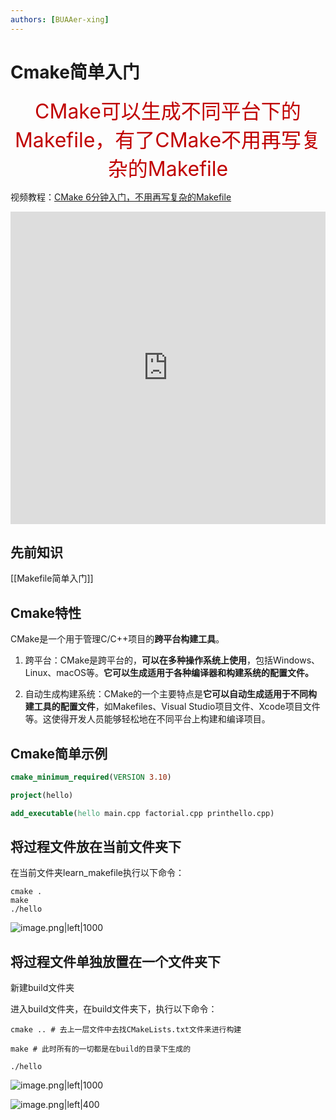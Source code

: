 ```yaml
---
authors: [BUAAer-xing]
---
```


# Cmake简单入门

<center><font color="#c00000" size='6'>CMake可以生成不同平台下的Makefile，有了CMake不用再写复杂的Makefile</font></center>

视频教程：[CMake 6分钟入门，不用再写复杂的Makefile](https://www.bilibili.com/video/BV1bg411p7oS)

<iframe src="https://player.bilibili.com/player.html?bvid=BV1bg411p7oS&autoplay=0" scrolling="no" frameborder="no" framespacing="0" allowfullscreen="true" autoplay="no" width='100%' height='500px'> </iframe>


## 先前知识

[[Makefile简单入门]]

## Cmake特性

CMake是一个用于管理C/C++项目的**跨平台构建工具**。

1. 跨平台：CMake是跨平台的，**可以在多种操作系统上使用**，包括Windows、Linux、macOS等。**它可以生成适用于各种编译器和构建系统的配置文件。**

2. 自动生成构建系统：CMake的一个主要特点是**它可以自动生成适用于不同构建工具的配置文件**，如Makefiles、Visual Studio项目文件、Xcode项目文件等。这使得开发人员能够轻松地在不同平台上构建和编译项目。

## Cmake简单示例

```cmake
cmake_minimum_required(VERSION 3.10)

project(hello)

add_executable(hello main.cpp factorial.cpp printhello.cpp)
```

## 将过程文件放在当前文件夹下

在当前文件夹learn_makefile执行以下命令：

```shell
cmake .
make
./hello
```

![image.png|left|1000](https://cdn.jsdelivr.net/gh/NEUQer-xing/Markdown_images@master/images-2/20231106204637.png)

## 将过程文件单独放置在一个文件夹下

新建build文件夹

进入build文件夹，在build文件夹下，执行以下命令：

```shell
cmake .. # 去上一层文件中去找CMakeLists.txt文件来进行构建

make # 此时所有的一切都是在build的目录下生成的

./hello
```

![image.png|left|1000](https://cdn.jsdelivr.net/gh/NEUQer-xing/Markdown_images@master/images-2/20231106205730.png)

![image.png|left|400](https://cdn.jsdelivr.net/gh/NEUQer-xing/Markdown_images@master/images-2/20231106205814.png)





